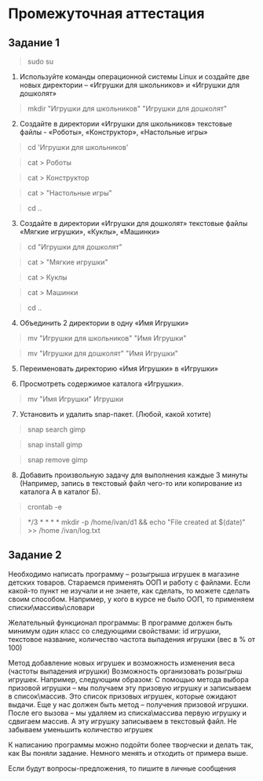 # Промежуточная аттестация
  
## Задание 1
 > sudo su
1)   Используйте команды операционной системы Linux и создайте две новых директории – «Игрушки для школьников» и «Игрушки для дошколят»

> mkdir "Игрушки для школьников" "Игрушки для дошколят"

2)   Создайте в директории «Игрушки для школьников» текстовые файлы - «Роботы», «Конструктор», «Настольные игры»
> cd 'Игрушки для школьников'

> cat > Роботы

> cat > Конструктор

> cat > "Настольные игры"

> cd ..
3)    Создайте в директории «Игрушки для дошколят» текстовые файлы «Мягкие игрушки», «Куклы», «Машинки»
> cd "Игрушки для дошколят"

> cat > "Мягкие игрушки"

> cat > Куклы

>  cat > Машинки

> cd ..
4)   Объединить 2 директории в одну «Имя Игрушки» 
> mv "Игрушки для школьников" "Имя Игрушки"

> mv "Игрушки для дошколят" "Имя Игрушки"
5)   Переименовать директорию «Имя Игрушки» в «Игрушки»

6)   Просмотреть содержимое каталога «Игрушки».
> mv "Имя Игрушки" Игрушки
7)   Установить и удалить snap-пакет. (Любой, какой хотите)
> snap search gimp 

> snap install gimp 

> snap remove gimp

8)   Добавить произвольную задачу для выполнения каждые 3 минуты (Например, запись в текстовый файл чего-то или копирование из каталога А в каталог Б).
>crontab -e 

>*/3 * * * * mkdir -p /home/ivan/d1 && echo "File created at $(date)" >> /home /ivan/log.txt


## Задание 2
 
Необходимо написать программу – розыгрыша игрушек в магазине детских товаров.
Стараемся применять ООП и работу с файлами.
Если какой-то пункт не изучали и не знаете, как сделать, то можете сделать своим способом. Например, у кого в курсе не было ООП, то применяем списки\массивы\словари
 
Желательный функционал программы:
В программе должен быть минимум один класс со следующими свойствами:
id игрушки,
текстовое название,
количество
частота выпадения игрушки (вес в % от 100)
 
Метод добавление новых игрушек и возможность изменения веса (частоты выпадения игрушки)
Возможность организовать розыгрыш игрушек.
Например, следующим образом:
С помощью метода выбора призовой игрушки – мы получаем эту призовую игрушку и записываем в список\массив.
Это список призовых игрушек, которые ожидают выдачи.
Еще у нас должен быть метод – получения призовой игрушки.
После его вызова – мы удаляем из списка\массива первую игрушку и сдвигаем массив. А эту игрушку записываем в текстовый файл.
Не забываем уменьшить количество игрушек

К написанию программы можно подойти более творчески и делать так, как Вы поняли задание. Немного менять и отходить от примера выше.

Если будут вопросы-предложения, то пишите в личные сообщения
